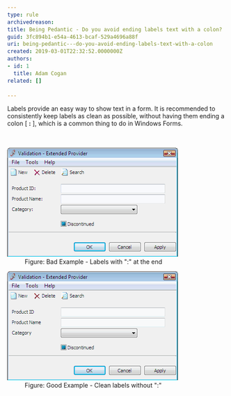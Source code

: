 ```yaml
---
type: rule
archivedreason: 
title: Being Pedantic - Do you avoid ending labels text with a colon?
guid: 3fc894b1-e54a-4613-bcaf-529a4696a88f
uri: being-pedantic---do-you-avoid-ending-labels-text-with-a-colon
created: 2019-03-01T22:32:52.0000000Z
authors:
- id: 1
  title: Adam Cogan
related: []

---
```



Labels provide an easy way to show text in a form. It is recommended to consistently keep labels as clean as possible, without having them ending a colon [ <b>:</b> ], which is a common thing to do in Windows Forms.​<br>
<br><excerpt class='endintro'></excerpt><br>
<dl class="badImage"><dt>
      <img alt="Bad Label" src="LabelBad.gif" />​ </dt><dd>Figure: Bad Example - Labels with ":" at the end</dd></dl><dl class="goodImage"><dt>
      <img alt="Good Label" src="LabelGood.gif" /> 
      <br>
   </dt><dd>Figure: Good Example - Clean labels without ":"</dd></dl>


